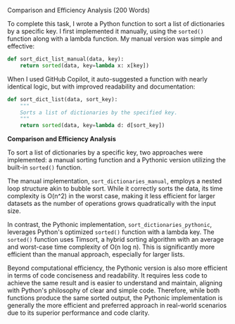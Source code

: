 Comparison and Efficiency Analysis (200 Words)

To complete this task, I wrote a Python function to sort a list of dictionaries by a specific key. I first implemented it manually, using the `sorted()` function along with a lambda function. My manual version was simple and effective:

```python
def sort_dict_list_manual(data, key):
    return sorted(data, key=lambda x: x[key])
```

When I used GitHub Copilot, it auto-suggested a function with nearly identical logic, but with improved readability and documentation:

```python
def sort_dict_list(data, sort_key):
    """
    Sorts a list of dictionaries by the specified key.
    """
    return sorted(data, key=lambda d: d[sort_key])
```
**Comparison and Efficiency Analysis**

To sort a list of dictionaries by a specific key, two approaches were implemented: a manual sorting function and a Pythonic version utilizing the built-in `sorted()` function.

The manual implementation, `sort_dictionaries_manual`, employs a nested loop structure akin to bubble sort. While it correctly sorts the data, its time complexity is O(n^2) in the worst case, making it less efficient for larger datasets as the number of operations grows quadratically with the input size.

In contrast, the Pythonic implementation, `sort_dictionaries_pythonic`, leverages Python's optimized `sorted()` function with a lambda key. The `sorted()` function uses Timsort, a hybrid sorting algorithm with an average and worst-case time complexity of O(n log n). This is significantly more efficient than the manual approach, especially for larger lists.

Beyond computational efficiency, the Pythonic version is also more efficient in terms of code conciseness and readability. It requires less code to achieve the same result and is easier to understand and maintain, aligning with Python's philosophy of clear and simple code. Therefore, while both functions produce the same sorted output, the Pythonic implementation is generally the more efficient and preferred approach in real-world scenarios due to its superior performance and code clarity.


